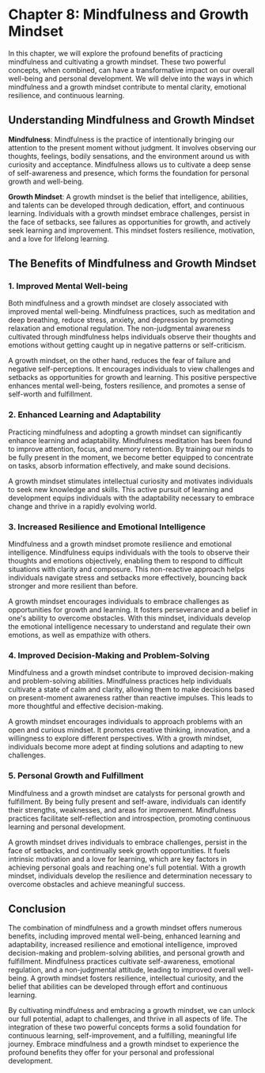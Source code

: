 Chapter 8: Mindfulness and Growth Mindset
=========================================

In this chapter, we will explore the profound benefits of practicing mindfulness and cultivating a growth mindset. These two powerful concepts, when combined, can have a transformative impact on our overall well-being and personal development. We will delve into the ways in which mindfulness and a growth mindset contribute to mental clarity, emotional resilience, and continuous learning.

Understanding Mindfulness and Growth Mindset
--------------------------------------------

**Mindfulness**: Mindfulness is the practice of intentionally bringing our attention to the present moment without judgment. It involves observing our thoughts, feelings, bodily sensations, and the environment around us with curiosity and acceptance. Mindfulness allows us to cultivate a deep sense of self-awareness and presence, which forms the foundation for personal growth and well-being.

**Growth Mindset**: A growth mindset is the belief that intelligence, abilities, and talents can be developed through dedication, effort, and continuous learning. Individuals with a growth mindset embrace challenges, persist in the face of setbacks, see failures as opportunities for growth, and actively seek learning and improvement. This mindset fosters resilience, motivation, and a love for lifelong learning.

The Benefits of Mindfulness and Growth Mindset
----------------------------------------------

### 1. **Improved Mental Well-being**

Both mindfulness and a growth mindset are closely associated with improved mental well-being. Mindfulness practices, such as meditation and deep breathing, reduce stress, anxiety, and depression by promoting relaxation and emotional regulation. The non-judgmental awareness cultivated through mindfulness helps individuals observe their thoughts and emotions without getting caught up in negative patterns or self-criticism.

A growth mindset, on the other hand, reduces the fear of failure and negative self-perceptions. It encourages individuals to view challenges and setbacks as opportunities for growth and learning. This positive perspective enhances mental well-being, fosters resilience, and promotes a sense of self-worth and fulfillment.

### 2. **Enhanced Learning and Adaptability**

Practicing mindfulness and adopting a growth mindset can significantly enhance learning and adaptability. Mindfulness meditation has been found to improve attention, focus, and memory retention. By training our minds to be fully present in the moment, we become better equipped to concentrate on tasks, absorb information effectively, and make sound decisions.

A growth mindset stimulates intellectual curiosity and motivates individuals to seek new knowledge and skills. This active pursuit of learning and development equips individuals with the adaptability necessary to embrace change and thrive in a rapidly evolving world.

### 3. **Increased Resilience and Emotional Intelligence**

Mindfulness and a growth mindset promote resilience and emotional intelligence. Mindfulness equips individuals with the tools to observe their thoughts and emotions objectively, enabling them to respond to difficult situations with clarity and composure. This non-reactive approach helps individuals navigate stress and setbacks more effectively, bouncing back stronger and more resilient than before.

A growth mindset encourages individuals to embrace challenges as opportunities for growth and learning. It fosters perseverance and a belief in one's ability to overcome obstacles. With this mindset, individuals develop the emotional intelligence necessary to understand and regulate their own emotions, as well as empathize with others.

### 4. **Improved Decision-Making and Problem-Solving**

Mindfulness and a growth mindset contribute to improved decision-making and problem-solving abilities. Mindfulness practices help individuals cultivate a state of calm and clarity, allowing them to make decisions based on present-moment awareness rather than reactive impulses. This leads to more thoughtful and effective decision-making.

A growth mindset encourages individuals to approach problems with an open and curious mindset. It promotes creative thinking, innovation, and a willingness to explore different perspectives. With a growth mindset, individuals become more adept at finding solutions and adapting to new challenges.

### 5. **Personal Growth and Fulfillment**

Mindfulness and a growth mindset are catalysts for personal growth and fulfillment. By being fully present and self-aware, individuals can identify their strengths, weaknesses, and areas for improvement. Mindfulness practices facilitate self-reflection and introspection, promoting continuous learning and personal development.

A growth mindset drives individuals to embrace challenges, persist in the face of setbacks, and continually seek growth opportunities. It fuels intrinsic motivation and a love for learning, which are key factors in achieving personal goals and reaching one's full potential. With a growth mindset, individuals develop the resilience and determination necessary to overcome obstacles and achieve meaningful success.

Conclusion
----------

The combination of mindfulness and a growth mindset offers numerous benefits, including improved mental well-being, enhanced learning and adaptability, increased resilience and emotional intelligence, improved decision-making and problem-solving abilities, and personal growth and fulfillment. Mindfulness practices cultivate self-awareness, emotional regulation, and a non-judgmental attitude, leading to improved overall well-being. A growth mindset fosters resilience, intellectual curiosity, and the belief that abilities can be developed through effort and continuous learning.

By cultivating mindfulness and embracing a growth mindset, we can unlock our full potential, adapt to challenges, and thrive in all aspects of life. The integration of these two powerful concepts forms a solid foundation for continuous learning, self-improvement, and a fulfilling, meaningful life journey. Embrace mindfulness and a growth mindset to experience the profound benefits they offer for your personal and professional development.
